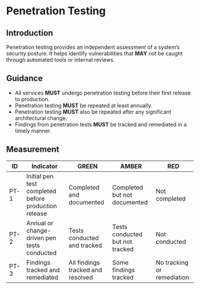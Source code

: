 # Penetration Testing

## Introduction

Penetration testing provides an independent assessment of a system’s security posture. It helps identify vulnerabilities that **MAY** not be caught through automated tools or internal reviews.

## Guidance

- All services **MUST** undergo penetration testing before their first release to production.
- Penetration testing **MUST** be repeated at least annually.
- Penetration testing **MUST** also be repeated after any significant architectural change.
- Findings from penetration tests **MUST** be tracked and remediated in a timely manner.

## Measurement

| ID   | Indicator                                            | GREEN                             | AMBER                           | RED                        |
| ---- | ---------------------------------------------------- | --------------------------------- | ------------------------------- | -------------------------- |
| PT-1 | Initial pen test completed before production release | Completed and documented          | Completed but not documented    | Not completed              |
| PT-2 | Annual or change-driven pen tests conducted          | Tests conducted and tracked       | Tests conducted but not tracked | Not conducted              |
| PT-3 | Findings tracked and remediated                      | All findings tracked and resolved | Some findings tracked           | No tracking or remediation |
